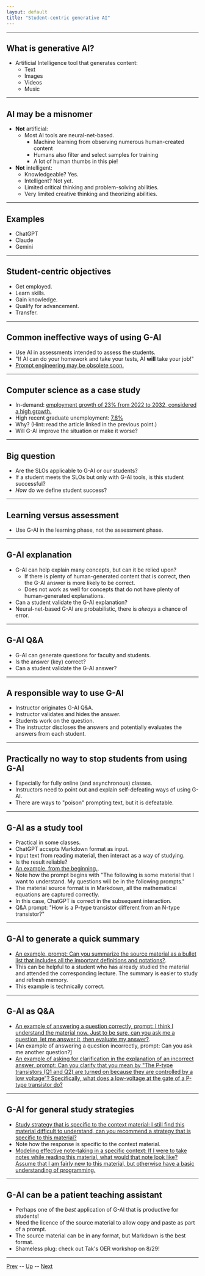 ```yaml
---
layout: default
title: "Student-centric generative AI"
---
```


---

## What is generative AI?

* Artificial Intelligence tool that generates content:
  * Text
  * Images
  * Videos
  * Music

---

## AI may be a misnomer

* **Not** artificial:
  * Most AI tools are neural-net-based.
    * Machine learning from observing numerous human-created content
    * Humans also filter and select samples for training
    * A lot of human thumbs in this pie!
* **Not** intelligent:
  * Knowledgeable? Yes.
  * Intelligent? Not yet.
  * Limited critical thinking and problem-solving abilities.
  * Very limited creative thinking and theorizing abilities.

---

## Examples

* ChatGPT
* Claude
* Gemini

---

## Student-centric objectives

* Get employed.
* Learn skills.
* Gain knowledge.
* Qualify for advancement.
* Transfer.

---

## Common ineffective ways of using G-AI

* Use AI in assessments intended to assess the students.
* "If AI can do your homework and take your tests, AI **will** take your job!"
* [Prompt engineering may be obsolete soon.](https://diginomica.com/prompt-engineer-hottest-new-job-almost-obsolete)

---

## Computer science as a case study

* In-demand: [employment growth of 23% from 2022 to 2032, considered a high growth.](https://www.bls.gov/ooh/computer-and-information-technology/computer-and-information-research-scientists.htm)
* High recent graduate unemployment: [7.8%](https://www.synergisticit.com/tech-companies-not-hire-computer-science-graduates/)
* Why? (Hint: read the article linked in the previous point.)
* Will G-AI improve the situation or make it worse?

---

## Big question

* Are the SLOs applicable to G-AI or our students?
* If a student meets the SLOs but only with G-AI tools, is this student successful?
* *How* do we define student success?

---

## Learning versus assessment

* Use G-AI in the learning phase, not the assessment phase.

---

## G-AI explanation

* G-AI can help explain many concepts, but can it be relied upon?
  * If there is plenty of human-generated content that is correct, then the G-AI answer is more likely to be correct.
  * Does not work as well for concepts that do not have plenty of human-generated explanations.
* Can a student validate the G-AI explanation?
* Neural-net-based G-AI are probabilistic, there is *always* a chance of error.

---

## G-AI Q&A

* G-AI can generate questions for faculty and students.
* Is the answer (key) correct?
* Can a student validate the G-AI answer?

---

## A responsible way to use G-AI

* Instructor originates G-AI Q&A.
* Instructor validates and hides the answer.
* Students work on the question.
* The instructor discloses the answers and potentially evaluates the answers from each student.

---

## Practically no way to stop students from using G-AI

* Especially for fully online (and asynchronous) classes.
* Instructors need to point out and explain self-defeating ways of using G-AI.
* There are ways to "poison" prompting text, but it is defeatable.

---

## G-AI as a study tool

* Practical in some classes.
* ChatGPT accepts Markdown format as input.
* Input text from reading material, then interact as a way of studying.
* Is the result reliable?
* [An example, from the beginning.](https://chatgpt.com/share/288c9457-22f8-4972-820a-331f3f91e3e9).
 * Note how the prompt begins with "The following is some material that I want to understand. My questions will be in the following prompts."
 * The material source format is in Markdown, all the mathematical equations are captured correctly.
 * In this case, ChatGPT is correct in the subsequent interaction.
* Q&A prompt: "How is a P-type transistor different from an N-type transistor?"

---

## G-AI to generate a quick summary

* [An example, prompt: Can you summarize the source material as a bullet list that includes all the important definitions and notations?](https://chatgpt.com/share/288c9457-22f8-4972-820a-331f3f91e3e9).
* This can be helpful to a student who has already studied the material and attended the corresponding lecture. The summary is easier to study and refresh memory.
* This example is technically correct.

---

## G-AI as Q&A

* [An example of answering a question correctly, prompt: I think I understand the material now. Just to be sure, can you ask me a question, let me answer it, then evaluate my answer?](https://chatgpt.com/share/288c9457-22f8-4972-820a-331f3f91e3e9).
* [An example of answering a question incorrectly, prompt: Can you ask me another question?]
* [An example of asking for clarification in the explanation of an incorrect answer, prompt: Can you clarify that you mean by "The P-type transistors (Q1 and Q2) are turned on because they are controlled by a low voltage"? Specifically, what does a low-voltage at the gate of a P-type transistor do?](https://chatgpt.com/share/288c9457-22f8-4972-820a-331f3f91e3e9)

---

## G-AI for general study strategies

* [Study strategy that is specific to the context material: I still find this material difficult to understand, can you recommend a strategy that is specific to this material?](https://chatgpt.com/share/288c9457-22f8-4972-820a-331f3f91e3e9)
* Note how the response is specific to the context material.
* [Modeling effective note-taking in a specific context: If I were to take notes while reading this material, what would that note look like? Assume that I am fairly new to this material, but otherwise have a basic understanding of programming.](https://chatgpt.com/share/288c9457-22f8-4972-820a-331f3f91e3e9)
---

## G-AI can be a patient teaching assistant

* Perhaps one of the *best* application of G-AI that is productive for students!
* Need the licence of the source material to allow copy and paste as part of a prompt.
* The source material can be in any format, but Markdown is the best format.
* Shameless plug: check out Tak's OER workshop on 8/29!

<hr>

[Prev](studentsGuideToGenAi.md) -- [Up](README.md) -- [Next](customGptInstructions.md)

